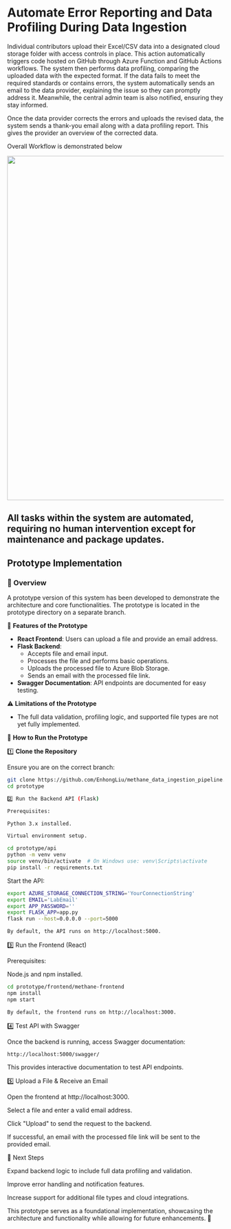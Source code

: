 # Automate Error Reporting and Data Profiling During Data Ingestion

Individual contributors upload their Excel/CSV data into a designated cloud storage folder with access controls in place. This action automatically triggers code hosted on GitHub through Azure Function and GitHub Actions workflows. The system then performs data profiling, comparing the uploaded data with the expected format. If the data fails to meet the required standards or contains errors, the system automatically sends an email to the data provider, explaining the issue so they can promptly address it. Meanwhile, the central admin team is also notified, ensuring they stay informed.

Once the data provider corrects the errors and uploads the revised data, the system sends a thank-you email along with a data profiling report. This gives the provider an overview of the corrected data.

Overall Workflow is demonstrated below

<div style="text-align: center;">
  <img src="https://github.com/EnhongLiu/methane_data_ingestion_pipeline/blob/aca8ccdd98fcd7c43b35e8297db472957fffd253/pic/azure%20function%20pipeline.png" width="800" height="auto">
</div>


## All tasks within the system are automated, requiring no human intervention except for maintenance and package updates.



## Prototype Implementation

### 📌 Overview

A prototype version of this system has been developed to demonstrate the architecture and core functionalities. The prototype is located in the prototype directory on a separate branch.

🔹 **Features of the Prototype**

- **React Frontend**: Users can upload a file and provide an email address.
- **Flask Backend**:
  - Accepts file and email input.
  - Processes the file and performs basic operations.
  - Uploads the processed file to Azure Blob Storage.
  - Sends an email with the processed file link.
- **Swagger Documentation**: API endpoints are documented for easy testing.

⚠️ **Limitations of the Prototype**

- The full data validation, profiling logic, and supported file types are not yet fully implemented.

🚀 **How to Run the Prototype**

1️⃣ **Clone the Repository**

Ensure you are on the correct branch:

```sh
git clone https://github.com/EnhongLiu/methane_data_ingestion_pipeline.git
cd prototype

2️⃣ Run the Backend API (Flask)

Prerequisites:

Python 3.x installed.

Virtual environment setup.

cd prototype/api
python -m venv venv
source venv/bin/activate  # On Windows use: venv\Scripts\activate
pip install -r requirements.txt
```

Start the API:
```sh
export AZURE_STORAGE_CONNECTION_STRING='YourConnectionString'
export EMAIL='LabEmail'
export APP_PASSWORD=''
export FLASK_APP=app.py
flask run --host=0.0.0.0 --port=5000

By default, the API runs on http://localhost:5000.
```

3️⃣ Run the Frontend (React)

Prerequisites:

Node.js and npm installed.
```sh
cd prototype/frontend/methane-frontend
npm install
npm start

By default, the frontend runs on http://localhost:3000.
```

4️⃣ Test API with Swagger

Once the backend is running, access Swagger documentation:
```sh
http://localhost:5000/swagger/
```

This provides interactive documentation to test API endpoints.


5️⃣ Upload a File & Receive an Email

Open the frontend at http://localhost:3000.

Select a file and enter a valid email address.

Click "Upload" to send the request to the backend.

If successful, an email with the processed file link will be sent to the provided email.

🔄 Next Steps

Expand backend logic to include full data profiling and validation.

Improve error handling and notification features.

Increase support for additional file types and cloud integrations.

This prototype serves as a foundational implementation, showcasing the architecture and functionality while allowing for future enhancements. 🚀


